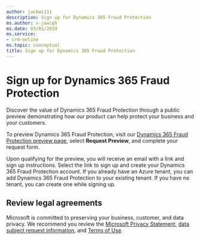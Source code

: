 ```yaml
---
author: jackwi111
description: Sign up for Dynamics 365 Fraud Protection
ms.author: v-jowigh
ms.date: 03/01/2019
ms.service:
- crm-online
ms.topic: conceptual
title: Sign up for Dynamics 365 Fraud Protection
---
```


# Sign up for Dynamics 365 Fraud Protection

Discover the value of Dynamics 365 Fraud Protection through a public preview demonstrating how our product can help protect your business and your customers.

To preview Dynamics 365 Fraud Protection, visit our [Dynamics 365 Fraud Protection preview page](https://go.microsoft.com/fwlink/?linkid=2085136), select **Request Preview**, and complete your request form.

Upon qualifying for the preview, you will receive an email with a link and sign up instructions. Select the link to sign up and create your Dynamics 365 Fraud Protection account. If you already have an Azure tenant, you can add Dynamics 365 Fraud Protection to your existing tenant. If you have no tenant, you can create one while signing up.

## Review legal agreements

Microsoft is committed to preserving your business, customer, and data privacy. We recommend you review the [Microsoft Privacy Statement](https://privacy.microsoft.com/en-us/privacystatement), [data subject request information](https://www.microsoft.com/trustcenter/privacy/gdpr/gdpr-overview), and [Terms of Use](https://www.microsoft.com/en-us/legal/intellectualproperty/copyright/default.aspx). 
